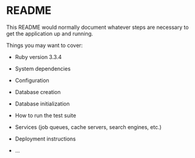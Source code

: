 # README

This README would normally document whatever steps are necessary to get the
application up and running.

Things you may want to cover:

* Ruby version
3.3.4

* System dependencies

* Configuration

* Database creation

* Database initialization

* How to run the test suite

* Services (job queues, cache servers, search engines, etc.)

* Deployment instructions

* ...
